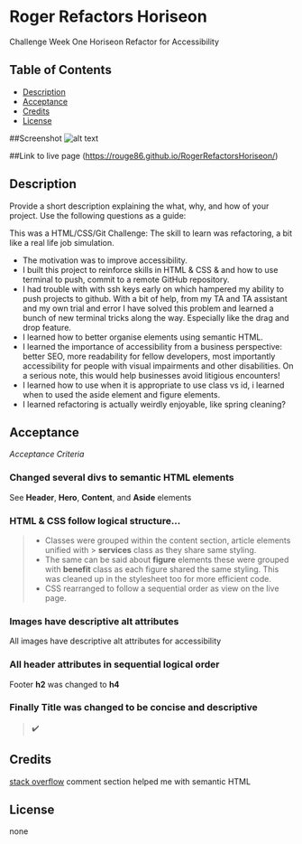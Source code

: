 # Roger Refactors Horiseon
Challenge Week One Horiseon Refactor for Accessibility

## Table of Contents
- [Description](#description)
- [Acceptance](#acceptance)
- [Credits](#credits)
- [License](#license)

##Screenshot
![alt text](https://github.com/rouge86/RogerRefactorsHoriseon/blob/main/assets/images/Screen%20Shot%202022-06-09%20at%2010.27.50%20pm.png?raw=true)

##Link to live page
(https://rouge86.github.io/RogerRefactorsHoriseon/)




## Description

Provide a short description explaining the what, why, and how of your project. Use the following questions as a guide:

This was a HTML/CSS/Git Challenge: The skill to learn was refactoring, a bit like a real life job simulation.

- The motivation was to improve accessibility. 
- I built this project to reinforce skills in HTML & CSS & and how to use terminal to push, commit to a remote GitHub repository.
- I had trouble with with ssh keys early on which hampered my ability to push projects to github. With a bit of help, from my TA and TA assistant and my own trial and error I have solved this problem and learned a bunch of new terminal tricks along the way. Especially like the drag and drop feature.
- I learned how to better organise elements using semantic HTML.
- I learned the importance of accessibility from a business perspective: better SEO, more readability for fellow developers, most importantly accessibility for people with visual impairments and other disabilities. On a serious note, this would help businesses avoid litigious encounters!
- I learned how to use when it is appropriate to use class vs id, i learned when to used the aside element and figure elements. 
- I learned refactoring is actually weirdly enjoyable, like spring cleaning?


## Acceptance
*Acceptance Criteria*

### Changed several divs to semantic HTML elements
See **Header**, **Hero**, **Content**, and **Aside** elements

### HTML & CSS follow logical structure...
> * Classes were grouped within the content section, article elements unified with > **services** class as they share same styling. 
> * The same can be said about **figure** elements these were grouped with 
> **benefit** class as each figure shared the same styling. This was cleaned up 
> in the stylesheet too for more efficient code. 
> * CSS rearranged to follow a sequential order as view on the live page.

### Images have descriptive alt attributes ##
All images have descriptive alt attributes for accessibility

### All header attributes in sequential logical order ##
Footer **h2** was changed to **h4**

### Finally Title was changed to be concise and descriptive ##
> ✔️

## Credits

[stack overflow](https://stackoverflow.com/questions/11091081/what-is-the-appropriate-html-5-element-for-a-hero-unit-showcase) comment section helped me with semantic HTML

## License

none

